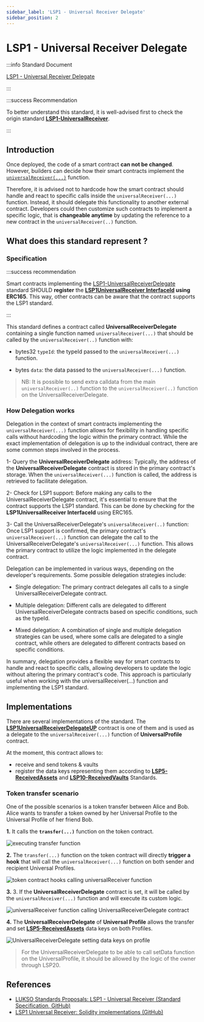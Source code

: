```yaml
---
sidebar_label: 'LSP1 - Universal Receiver Delegate'
sidebar_position: 2
---
```


# LSP1 - Universal Receiver Delegate

:::info Standard Document

[LSP1 - Universal Receiver Delegate](https://github.com/lukso-network/LIPs/blob/main/LSPs/LSP-1-UniversalReceiver.md#specification-of-the-universalreceiverdelegate)

:::

:::success Recommendation

To better understand this standard, it is well-advised first to check the origin standard **[LSP1-UniversalReceiver](../generic-standards/lsp1-universal-receiver.md)**.

:::

## Introduction

Once deployed, the code of a smart contract **can not be changed**. However, builders can decide how their smart contracts implement the [`universalReceiver(...)`](../smart-contracts/lsp0-erc725-account.md#universalreceiver) function.

Therefore, it is advised not to hardcode how the smart contract should handle and react to specific calls inside the `universalReceiver(...)` function. Instead, it should delegate this functionality to another external contract. Developers could then customize such contracts to implement a specific logic, that is **changeable anytime** by updating the reference to a new contract in the `universalReceiver(..)` function.

## What does this standard represent ?

### Specification

:::success recommendation

Smart contracts implementing the [LSP1-UniversalReceiverDelegate](#) standard SHOULD **register** the **[LSP1UniversalReceiver InterfaceId](../../contracts/interface-ids.md) using ERC165**. This way, other contracts can be aware that the contract supports the LSP1 standard.

:::

This standard defines a contract called **UniversalReceiverDelegate** containing a single function named `universalReceiver(...)` that should be called by the `universalReceiver(..)` function with:

- bytes32 `typeId`: the typeId passed to the `universalReceiver(...)` function.

- bytes `data`: the data passed to the `universalReceiver(...)` function.

> NB: It is possible to send extra calldata from the main `universalReceiver(..)` function to the `universalReceiver(..)` function on the UniversalReceiverDelegate.

### How Delegation works

Delegation in the context of smart contracts implementing the `universalReceiver(...)` function allows for flexibility in handling specific calls without hardcoding the logic within the primary contract. While the exact implementation of delegation is up to the individual contract, there are some common steps involved in the process.

1- Query the **UniversalReceiverDelegate** address: Typically, the address of the **UniversalReceiverDelegate** contract is stored in the primary contract's storage. When the `universalReceiver(...)` function is called, the address is retrieved to facilitate delegation.

2- Check for LSP1 support: Before making any calls to the UniversalReceiverDelegate contract, it's essential to ensure that the contract supports the LSP1 standard. This can be done by checking for the **LSP1UniversalReceiver InterfaceId** using ERC165.

3- Call the UniversalReceiverDelegate's `universalReceiver(..)` function: Once LSP1 support is confirmed, the primary contract's `universalReceiver(...)` function can delegate the call to the UniversalReceiverDelegate's `universalReceiver(...)` function. This allows the primary contract to utilize the logic implemented in the delegate contract.

Delegation can be implemented in various ways, depending on the developer's requirements. Some possible delegation strategies include:

- Single delegation: The primary contract delegates all calls to a single UniversalReceiverDelegate contract.

- Multiple delegation: Different calls are delegated to different UniversalReceiverDelegate contracts based on specific conditions, such as the typeId.

- Mixed delegation: A combination of single and multiple delegation strategies can be used, where some calls are delegated to a single contract, while others are delegated to different contracts based on specific conditions.

In summary, delegation provides a flexible way for smart contracts to handle and react to specific calls, allowing developers to update the logic without altering the primary contract's code. This approach is particularly useful when working with the universalReceiver(...) function and implementing the LSP1 standard.

## Implementations

There are several implementations of the standard. The **[LSP1UniversalReceiverDelegateUP](../../contracts/contracts/LSP1UniversalReceiver/LSP1UniversalReceiverDelegateUP/)** contract is one of them and is used as a delegate to the `universalReceiver(...)` function of **UniversalProfile** contract.

At the moment, this contract allows to:

- receive and send tokens & vaults
- register the data keys representing them according to **[LSP5-ReceivedAssets](https://github.com/lukso-network/LIPs/blob/main/LSPs/LSP-5-ReceivedAssets.md)** and **[LSP10-ReceivedVaults](https://github.com/lukso-network/LIPs/blob/main/LSPs/LSP-10-ReceivedVaults.md)** Standards.

### Token transfer scenario

One of the possible scenarios is a token transfer between Alice and Bob. Alice wants to transfer a token owned by her Universal Profile to the Universal Profile of her friend Bob.

**1.** It calls the **`transfer(...)`** function on the token contract.

![executing transfer function](/img/standards/lsp1delegate/token-transfer-1.jpeg)

**2.** The `transfer(...)` function on the token contract will directly **trigger a hook** that will call the `universalReceiver(...)` function on both sender and recipient Universal Profiles.

![token contract hooks calling universalReceiver function](/img/standards/lsp1delegate/token-transfer-2.jpeg)

**3.** 3. If the **UniversalReceiverDelegate** contract is set, it will be called by the `universalReceiver(...)` function and will execute its custom logic.

![universalReceiver function calling UniversalReceiverDelegate contract](/img/standards/lsp1delegate/token-transfer-3.jpeg)

**4.** The **UniversalReceiverDelegate** of **Universal Profile** allows the transfer and set **[LSP5-ReceivedAssets](https://github.com/lukso-network/LIPs/blob/main/LSPs/LSP-5-ReceivedAssets.md)** data keys on both Profiles.

![UniversalReceiverDelegate setting data keys on profile](/img/standards/lsp1delegate/token-transfer-4.jpeg)

> For the UniversalReceiverDelegate to be able to call setData function on the UniversalProfile, it should be allowed by the logic of the owner through LSP20.

## References

- [LUKSO Standards Proposals: LSP1 - Universal Receiver (Standard Specification, GitHub)](https://github.com/lukso-network/LIPs/blob/main/LSPs/LSP-1-UniversalReceiver.md)
- [LSP1 Universal Receiver: Solidity implementations (GitHub)](https://github.com/lukso-network/lsp-universalprofile-smart-contracts/tree/develop/contracts/LSP1UniversalReceiver)
